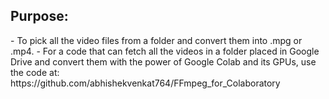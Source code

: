 <h2>Purpose:</h2>
- To pick all the video files from a folder and convert them into .mpg or .mp4.
- For a code that can fetch all the videos in a folder placed in Google Drive and convert them with the power of Google Colab and its GPUs, use the code at: https://github.com/abhishekvenkat764/FFmpeg_for_Colaboratory
